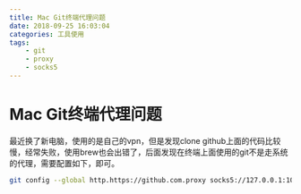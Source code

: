```yaml
---
title: Mac Git终端代理问题
date: 2018-09-25 16:03:04
categories: 工具使用
tags:
    - git
    - proxy
    - socks5
---
```


# Mac Git终端代理问题

最近换了新电脑，使用的是自己的vpn，但是发现clone github上面的代码比较慢，经常失败，使用brew也会出错了，后面发现在终端上面使用的git不是走系统的代理，需要配置如下，即可。

```bash
git config --global http.https://github.com.proxy socks5://127.0.0.1:1086
```